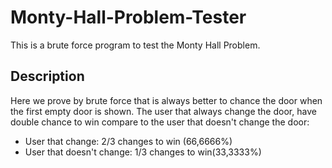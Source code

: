 # Monty-Hall-Problem-Tester
This is a brute force program to test the Monty Hall Problem.

## Description
Here we prove by brute force that is always better to chance the door when the first empty door is shown.
The user that always change the door, have double chance to win compare to the user that doesn't change the door:
- User that change: 2/3 changes to win (66,6666%)
- User that doesn't change: 1/3 changes to win(33,3333%)
